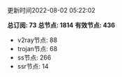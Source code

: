 更新时间2022-08-02 05:22:02

**总订阅: 73**
**总节点: 1814**
**有效节点: 436**
- v2ray节点: 88
- trojan节点: 68
- ss节点: 266
- ssr节点: 14
